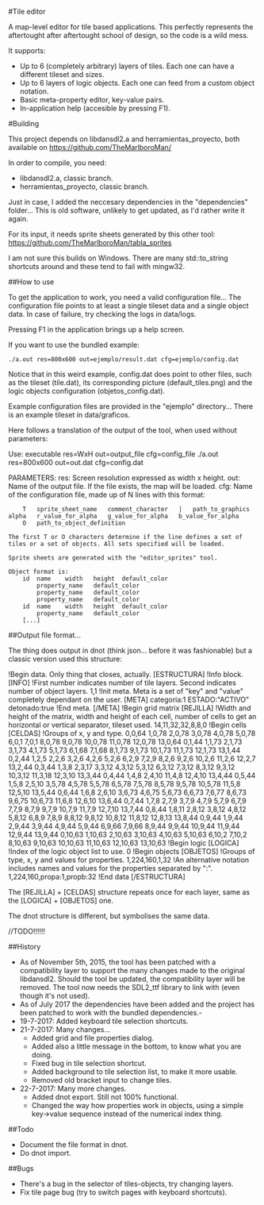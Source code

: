 #Tile editor

A map-level editor for tile based applications. This perfectly represents the aftertought after aftertought school of design, so the code is a wild mess.

It supports:

- Up to 6 (completely arbitrary) layers of tiles. Each one can have a different tileset and sizes.
- Up to 6 layers of logic objects. Each one can feed from a custom object notation.
- Basic meta-property editor, key-value pairs.
- In-application help (accesible by pressing F1).

#Building

This project depends on libdansdl2.a and herramientas_proyecto, both available on https://github.com/TheMarlboroMan/

In order to compile, you need:

- libdansdl2.a, classic branch.
- herramientas_proyecto, classic branch.

Just in case, I added the neccesary dependencies in the "dependencies" folder... This is old software, unlikely to get updated, as I'd rather write it again.

For its input, it needs sprite sheets generated by this other tool:
	https://github.com/TheMarlboroMan/tabla_sprites

I am not sure this builds on Windows. There are many std::to_string shortcuts around and these tend to fail with mingw32.

##How to use

To get the application to work, you need a valid configuration file... The configuration file points to at least a single tileset data and a single object data. In case of failure, try checking the logs in data/logs.

Pressing F1 in the application brings up a help screen.

If you want to use the bundled example:

	./a.out res=800x600 out=ejemplo/result.dat cfg=ejemplo/config.dat

Notice that in this weird example, config.dat does point to other files, such as the tileset (tile.dat), its corresponding picture (default_tiles.png) and the logic objects configuration (objetos_config.dat).

Example configuration files are provided in the "ejemplo" directory... There is an example tileset in data/graficos.

Here follows a translation of the output of the tool, when used without parameters:

Use: executable res=WxH out=output_file cfg=config_file
	./a.out res=800x600 out=out.dat cfg=config.dat

PARAMETERS:
	res: Screen resolution expressed as width x height.
	out: Name of the output file. If the file exists, the map will be loaded.
	cfg: Name of the configuration file, made up of N lines with this format:

		T	sprite_sheet_name	comment_character	|	path_to_graphics	alpha	r_value_for_alpha	g_value_for_alpha	b_value_for_alpha
		O	path_to_object_definition

	The first T or O characters determine if the line defines a set of tiles or a set of objects. All sets specified will be loaded.

	Sprite sheets are generated with the "editor_sprites" tool.

	Object format is:
		id	name	width	height	default_color
			property_name	default_color
			property_name	default_color
			property_name	default_color
		id	name	width	height	default_color
			property_name	default_color
		[...]

##Output file format...

The thing does output in dnot (think json... before it was fashionable) but a classic version used this structure:

!Begin data. Only thing that closes, actually.
[ESTRUCTURA] 
!Info block.
[INFO]
!First number indicates number of tile layers. Second indicates number of object layers.
1,1
!Init meta. Meta is a set of "key" and "value" completely dependant on the user.
[META]
categoria:1
ESTADO:"ACTIVO"
detonado:true
!End meta.
[/META]
!Begin grid matrix
[REJILLA]
!Width and height of the matrix, width and height of each cell, number of cells to get an horizontal or vertical separator, tileset used.
14,11,32,32,8,8,0
!Begin cells
[CELDAS]
!Groups of x, y and type.
0,0,64 1,0,78 2,0,78 3,0,78 4,0,78 5,0,78 6,0,1 7,0,1 8,0,78 9,0,78 10,0,78 11,0,78 12,0,78 13,0,64 0,1,44 1,1,73 2,1,73 3,1,73 4,1,73 5,1,73 6,1,68 7,1,68 8,1,73 9,1,73 10,1,73 11,1,73 12,1,73 13,1,44 0,2,44 1,2,5 2,2,6 3,2,6 4,2,6 5,2,6 6,2,9 7,2,9 8,2,6 9,2,6 10,2,6 11,2,6 12,2,7 13,2,44 0,3,44 1,3,8 2,3,17 3,3,12 4,3,12 5,3,12 6,3,12 7,3,12 8,3,12 9,3,12 10,3,12 11,3,18 12,3,10 13,3,44 0,4,44 1,4,8 2,4,10 11,4,8 12,4,10 13,4,44 0,5,44 1,5,8 2,5,10 3,5,78 4,5,78 5,5,78 6,5,78 7,5,78 8,5,78 9,5,78 10,5,78 11,5,8 12,5,10 13,5,44 0,6,44 1,6,8 2,6,10 3,6,73 4,6,75 5,6,73 6,6,73 7,6,77 8,6,73 9,6,75 10,6,73 11,6,8 12,6,10 13,6,44 0,7,44 1,7,8 2,7,9 3,7,9 4,7,9 5,7,9 6,7,9 7,7,9 8,7,9 9,7,9 10,7,9 11,7,9 12,7,10 13,7,44 0,8,44 1,8,11 2,8,12 3,8,12 4,8,12 5,8,12 6,8,9 7,8,9 8,8,12 9,8,12 10,8,12 11,8,12 12,8,13 13,8,44 0,9,44 1,9,44 2,9,44 3,9,44 4,9,44 5,9,44 6,9,66 7,9,66 8,9,44 9,9,44 10,9,44 11,9,44 12,9,44 13,9,44 0,10,63 1,10,63 2,10,63 3,10,63 4,10,63 5,10,63 6,10,2 7,10,2 8,10,63 9,10,63 10,10,63 11,10,63 12,10,63 13,10,63
!Begin logic
[LOGICA]
!Index of the logic object list to use.
0
!Begin objects
[OBJETOS]
!Groups of type, x, y and values for properties.
1,224,160,1,32
!An alternative notation includes names and values for the properties separated by ":".
1,224,160,propa:1,propb:32
!End data
[/ESTRUCTURA]

The [REJILLA] + [CELDAS] structure repeats once for each layer, same as the [LOGICA] + [OBJETOS] one.

The dnot structure is different, but symbolises the same data.

//TODO!!!!!!

##History

- As of November 5th, 2015, the tool has been patched with a compatibility layer to support the many changes made to the original libdansdl2. Should the tool be updated, the compatibility layer will be removed. The tool now needs the SDL2_ttf library to link with (even though it's not used).
- As of July 2017 the dependencies have been added and the project has been patched to work with the bundled dependencies.-
- 19-7-2017: Added keyboard tile selection shortcuts.
- 21-7-2017: Many changes...
	- Added grid and file properties dialog.
	- Added also a little message in the bottom, to know what you are doing.
	- Fixed bug in tile selection shortcut.
	- Added background to tile selection list, to make it more usable.
	- Removed old bracket input to change tiles.
- 22-7-2017: Many more changes.
	- Added dnot export. Still not 100% functional.
	- Changed the way how properties work in objects, using a simple key->value sequence instead of the numerical index thing.

##Todo

- Document the file format in dnot.
- Do dnot import.

##Bugs

- There's a bug in the selector of tiles-objects, try changing layers.
- Fix tile page bug (try to switch pages with keyboard shortcuts).
